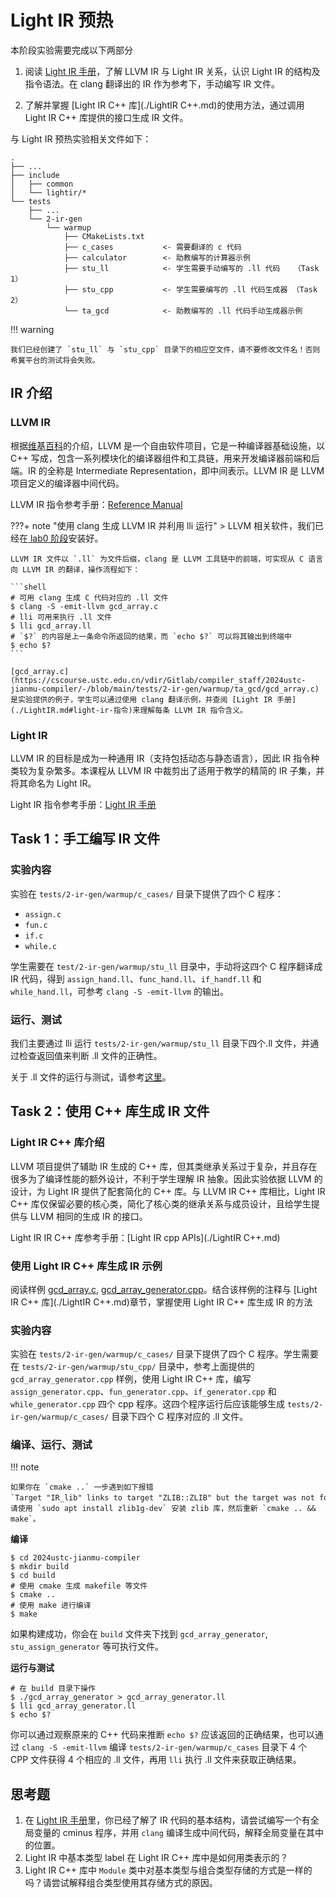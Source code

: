 # Light IR 预热

本阶段实验需要完成以下两部分

1. 阅读 [Light IR 手册](./LightIR.md)，了解 LLVM IR 与 Light IR 关系，认识 Light IR 的结构及指令语法。在 clang 翻译出的 IR 作为参考下，手动编写 IR 文件。

2. 了解并掌握 [Light IR C++ 库](./LightIR C++.md)的使用方法，通过调用 Light IR C++ 库提供的接口生成 IR 文件。

与 Light IR 预热实验相关文件如下：

```
.
├── ...
├── include
│   ├── common
│   └── lightir/*
└── tests
    ├── ...
    └── 2-ir-gen
        └── warmup
            ├── CMakeLists.txt
            ├── c_cases           <- 需要翻译的 c 代码
            ├── calculator        <- 助教编写的计算器示例
            ├── stu_ll            <- 学生需要手动编写的 .ll 代码   （Task 1）
            ├── stu_cpp           <- 学生需要编写的 .ll 代码生成器 （Task 2）
            └── ta_gcd            <- 助教编写的 .ll 代码手动生成器示例
```

!!! warning

    我们已经创建了 `stu_ll` 与 `stu_cpp` 目录下的相应空文件，请不要修改文件名！否则希冀平台的测试将会失败。

## IR 介绍

### LLVM IR

根据[维基百科](https://zh.wikipedia.org/zh-cn/LLVM)的介绍，LLVM 是一个自由软件项目，它是一种编译器基础设施，以 C++ 写成，包含一系列模块化的编译器组件和工具链，用来开发编译器前端和后端。IR 的全称是 Intermediate Representation，即中间表示。LLVM IR 是 LLVM 项目定义的编译器中间代码。

LLVM IR 指令参考手册：[Reference Manual](https://llvm.org/docs/LangRef.html)

???+ note "使用 clang 生成 LLVM IR 并利用 lli 运行"
<span id='clang-gen-llvm-ir'></span> > LLVM 相关软件，我们已经在[ lab0 阶段](../lab0/software.md/#llvmclang-安装)安装好。

    LLVM IR 文件以 `.ll` 为文件后缀，clang 是 LLVM 工具链中的前端，可实现从 C 语言向 LLVM IR 的翻译，操作流程如下：

    ```shell
    # 可用 clang 生成 C 代码对应的 .ll 文件
    $ clang -S -emit-llvm gcd_array.c
    # lli 可用来执行 .ll 文件
    $ lli gcd_array.ll
    # `$?` 的内容是上一条命令所返回的结果，而 `echo $?` 可以将其输出到终端中
    $ echo $?
    ```

    [gcd_array.c](https://cscourse.ustc.edu.cn/vdir/Gitlab/compiler_staff/2024ustc-jianmu-compiler/-/blob/main/tests/2-ir-gen/warmup/ta_gcd/gcd_array.c) 是实验提供的例子，学生可以通过使用 clang 翻译示例，并查阅 [Light IR 手册](./LightIR.md#light-ir-指令)来理解每条 LLVM IR 指令含义。

### Light IR

LLVM IR 的目标是成为一种通用 IR（支持包括动态与静态语言），因此 IR 指令种类较为复杂繁多。本课程从 LLVM IR 中裁剪出了适用于教学的精简的 IR 子集，并将其命名为 Light IR。

Light IR 指令参考手册：[Light IR 手册](./LightIR.md)

## Task 1：手工编写 IR 文件

### 实验内容

实验在 `tests/2-ir-gen/warmup/c_cases/` 目录下提供了四个 C 程序：

- `assign.c`
- `fun.c`
- `if.c`
- `while.c`

学生需要在 `test/2-ir-gen/warmup/stu_ll` 目录中，手动将这四个 C 程序翻译成 IR 代码，得到 `assign_hand.ll`、`func_hand.ll`、`if_handf.ll` 和 `while_hand.ll`，可参考 `clang -S -emit-llvm` 的输出。

### 运行、测试

我们主要通过 lli 运行 `tests/2-ir-gen/warmup/stu_ll` 目录下四个.ll 文件，并通过检查返回值来判断 .ll 文件的正确性。

关于 .ll 文件的运行与测试，请参考[这里](./warmup.md#clang-gen-llvm-ir)。

## Task 2：使用 C++ 库生成 IR 文件

### Light IR C++ 库介绍

LLVM 项目提供了辅助 IR 生成的 C++ 库，但其类继承关系过于复杂，并且存在很多为了编译性能的额外设计，不利于学生理解 IR 抽象。因此实验依据 LLVM 的设计，为 Light IR 提供了配套简化的 C++ 库。与 LLVM IR C++ 库相比，Light IR C++ 库仅保留必要的核心类，简化了核心类的继承关系与成员设计，且给学生提供与 LLVM 相同的生成 IR 的接口。

Light IR IR C++ 库参考手册：[Light IR cpp APIs](./LightIR C++.md)

### 使用 Light IR C++ 库生成 IR 示例

阅读样例 [gcd_array.c](https://cscourse.ustc.edu.cn/vdir/Gitlab/compiler_staff/2024ustc-jianmu-compiler/-/blob/main/tests/2-ir-gen/warmup/ta_gcd/gcd_array.c), [gcd_array_generator.cpp](https://cscourse.ustc.edu.cn/vdir/Gitlab/compiler_staff/2024ustc-jianmu-compiler/-/blob/main/tests/2-ir-gen/warmup/ta_gcd/gcd_array_generator.cpp)。结合该样例的注释与 [Light IR C++ 库](./LightIR C++.md)章节，掌握使用 Light IR C++ 库生成 IR 的方法

### 实验内容

实验在 `tests/2-ir-gen/warmup/c_cases/` 目录下提供了四个 C 程序。学生需要在 `tests/2-ir-gen/warmup/stu_cpp/` 目录中，参考上面提供的 `gcd_array_generator.cpp` 样例，使用 Light IR C++ 库，编写 `assign_generator.cpp`、`fun_generator.cpp`、`if_generator.cpp` 和 `while_generator.cpp` 四个 cpp 程序。这四个程序运行后应该能够生成 `tests/2-ir-gen/warmup/c_cases/` 目录下四个 C 程序对应的 .ll 文件。

### 编译、运行、测试

!!! note

    如果你在 `cmake ..` 一步遇到如下报错`Target "IR_lib" links to target "ZLIB::ZLIB" but the target was not found.`，请使用 `sudo apt install zlib1g-dev` 安装 zlib 库，然后重新 `cmake .. && make`。

**编译**

```shell
$ cd 2024ustc-jianmu-compiler
$ mkdir build
$ cd build
# 使用 cmake 生成 makefile 等文件
$ cmake ..
# 使用 make 进行编译
$ make
```

如果构建成功，你会在 `build` 文件夹下找到 `gcd_array_generator`, `stu_assign_generator` 等可执行文件。

**运行与测试**

```shell
# 在 build 目录下操作
$ ./gcd_array_generator > gcd_array_generator.ll
$ lli gcd_array_generator.ll
$ echo $?
```

你可以通过观察原来的 C++ 代码来推断 `echo $?` 应该返回的正确结果，也可以通过 `clang -S -emit-llvm` 编译 `tests/2-ir-gen/warmup/c_cases` 目录下 4 个 CPP 文件获得 4 个相应的 .ll 文件，再用 `lli` 执行 .ll 文件来获取正确结果。

## 思考题

1. 在 [Light IR 手册](./LightIR.md)里，你已经了解了 IR 代码的基本结构，请尝试编写一个有全局变量的 cminus 程序，并用 `clang` 编译生成中间代码，解释全局变量在其中的位置。
2. Light IR 中基本类型 label 在 Light IR C++ 库中是如何用类表示的？
3. Light IR C++ 库中 `Module` 类中对基本类型与组合类型存储的方式是一样的吗？请尝试解释组合类型使用其存储方式的原因。
